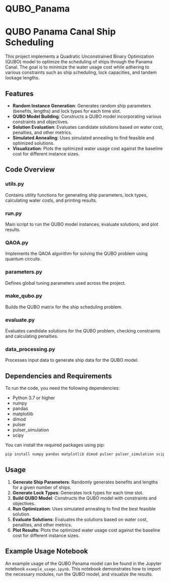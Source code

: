 # QUBO_Panama

# QUBO Panama Canal Ship Scheduling

This project implements a Quadratic Unconstrained Binary Optimization (QUBO) model to optimize the scheduling of ships through the Panama Canal. The goal is to minimize the water usage cost while adhering to various constraints such as ship scheduling, lock capacities, and tandem lockage lengths.

## Features

- **Random Instance Generation**: Generates random ship parameters (benefits, lengths) and lock types for each time slot.
- **QUBO Model Building**: Constructs a QUBO model incorporating various constraints and objectives.
- **Solution Evaluation**: Evaluates candidate solutions based on water cost, penalties, and other metrics.
- **Simulated Annealing**: Uses simulated annealing to find feasible and optimized solutions.
- **Visualization**: Plots the optimized water usage cost against the baseline cost for different instance sizes.

## Code Overview

### utils.py
Contains utility functions for generating ship parameters, lock types, calculating water costs, and printing results.

### run.py
Main script to run the QUBO model instances, evaluate solutions, and plot results.

### QAOA.py
Implements the QAOA algorithm for solving the QUBO problem using quantum circuits.

### parameters.py
Defines global tuning parameters used across the project.

### make_qubo.py
Builds the QUBO matrix for the ship scheduling problem.

### evaluate.py
Evaluates candidate solutions for the QUBO problem, checking constraints and calculating penalties.

### data_processing.py
Processes input data to generate ship data for the QUBO model.

## Dependencies and Requirements

To run the code, you need the following dependencies:

- Python 3.7 or higher
- numpy
- pandas
- matplotlib
- dimod
- pulser
- pulser_simulation
- scipy

You can install the required packages using pip:

```sh
pip install numpy pandas matplotlib dimod pulser pulser_simulation scipy
```

## Usage

1. **Generate Ship Parameters**: Randomly generates benefits and lengths for a given number of ships.
2. **Generate Lock Types**: Generates lock types for each time slot.
3. **Build QUBO Model**: Constructs the QUBO model with constraints and objectives.
4. **Run Optimization**: Uses simulated annealing to find the best feasible solution.
5. **Evaluate Solutions**: Evaluates the solutions based on water cost, penalties, and other metrics.
6. **Plot Results**: Plots the optimized water usage cost against the baseline cost for different instance sizes.

## Example Usage Notebook

An example usage of the QUBO Panama model can be found in the Jupyter notebook `example_usage.ipynb`. This notebook demonstrates how to import the necessary modules, run the QUBO model, and visualize the results.